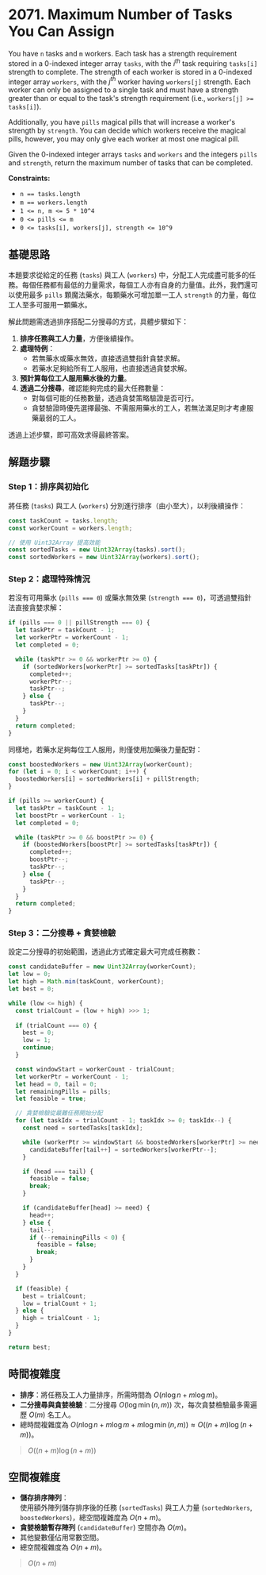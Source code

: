 # 2071. Maximum Number of Tasks You Can Assign

You have `n` tasks and `m` workers. 
Each task has a strength requirement stored in a 0-indexed integer array `tasks`, 
with the $i^{th}$ task requiring `tasks[i]` strength to complete. 
The strength of each worker is stored in a 0-indexed integer array `workers`, 
with the $j^{th}$ worker having `workers[j]` strength. 
Each worker can only be assigned to a single task and must have a strength greater than or equal to the task's strength requirement 
(i.e., `workers[j] >= tasks[i]`).

Additionally, you have `pills` magical pills that will increase a worker's strength by `strength`. 
You can decide which workers receive the magical pills, 
however, you may only give each worker at most one magical pill.

Given the 0-indexed integer arrays `tasks` and `workers` and 
the integers `pills` and `strength`, return the maximum number of tasks that can be completed.

**Constraints:**

- `n == tasks.length`
- `m == workers.length`
- `1 <= n, m <= 5 * 10^4`
- `0 <= pills <= m`
- `0 <= tasks[i], workers[j], strength <= 10^9`

## 基礎思路

本題要求從給定的任務 (`tasks`) 與工人 (`workers`) 中，分配工人完成盡可能多的任務。每個任務都有最低的力量需求，每個工人亦有自身的力量值。此外，我們還可以使用最多 `pills` 顆魔法藥水，每顆藥水可增加單一工人 `strength` 的力量，每位工人至多可服用一顆藥水。

解此問題需透過排序搭配二分搜尋的方式，具體步驟如下：

1. **排序任務與工人力量**，方便後續操作。
2. **處理特例**：
    - 若無藥水或藥水無效，直接透過雙指針貪婪求解。
    - 若藥水足夠給所有工人服用，也直接透過貪婪求解。
3. **預計算每位工人服用藥水後的力量**。
4. **透過二分搜尋**，確認能夠完成的最大任務數量：
    - 對每個可能的任務數量，透過貪婪策略驗證是否可行。
    - 貪婪驗證時優先選擇最強、不需服用藥水的工人，若無法滿足則才考慮服藥最弱的工人。

透過上述步驟，即可高效求得最終答案。

## 解題步驟

### Step 1：排序與初始化

將任務 (`tasks`) 與工人 (`workers`) 分別進行排序（由小至大），以利後續操作：

```typescript
const taskCount = tasks.length;
const workerCount = workers.length;

// 使用 Uint32Array 提高效能
const sortedTasks = new Uint32Array(tasks).sort();
const sortedWorkers = new Uint32Array(workers).sort();
```

### Step 2：處理特殊情況

若沒有可用藥水 (`pills === 0`) 或藥水無效果 (`strength === 0`)，可透過雙指針法直接貪婪求解：

```typescript
if (pills === 0 || pillStrength === 0) {
  let taskPtr = taskCount - 1;
  let workerPtr = workerCount - 1;
  let completed = 0;

  while (taskPtr >= 0 && workerPtr >= 0) {
    if (sortedWorkers[workerPtr] >= sortedTasks[taskPtr]) {
      completed++;
      workerPtr--;
      taskPtr--;
    } else {
      taskPtr--;
    }
  }
  return completed;
}
```

同樣地，若藥水足夠每位工人服用，則僅使用加藥後力量配對：

```typescript
const boostedWorkers = new Uint32Array(workerCount);
for (let i = 0; i < workerCount; i++) {
  boostedWorkers[i] = sortedWorkers[i] + pillStrength;
}

if (pills >= workerCount) {
  let taskPtr = taskCount - 1;
  let boostPtr = workerCount - 1;
  let completed = 0;

  while (taskPtr >= 0 && boostPtr >= 0) {
    if (boostedWorkers[boostPtr] >= sortedTasks[taskPtr]) {
      completed++;
      boostPtr--;
      taskPtr--;
    } else {
      taskPtr--;
    }
  }
  return completed;
}
```

### Step 3：二分搜尋 + 貪婪檢驗

設定二分搜尋的初始範圍，透過此方式確定最大可完成任務數：

```typescript
const candidateBuffer = new Uint32Array(workerCount);
let low = 0;
let high = Math.min(taskCount, workerCount);
let best = 0;

while (low <= high) {
  const trialCount = (low + high) >>> 1;
  
  if (trialCount === 0) {
    best = 0;
    low = 1;
    continue;
  }

  const windowStart = workerCount - trialCount;
  let workerPtr = workerCount - 1;
  let head = 0, tail = 0;
  let remainingPills = pills;
  let feasible = true;

  // 貪婪檢驗從最難任務開始分配
  for (let taskIdx = trialCount - 1; taskIdx >= 0; taskIdx--) {
    const need = sortedTasks[taskIdx];

    while (workerPtr >= windowStart && boostedWorkers[workerPtr] >= need) {
      candidateBuffer[tail++] = sortedWorkers[workerPtr--];
    }

    if (head === tail) {
      feasible = false;
      break;
    }

    if (candidateBuffer[head] >= need) {
      head++;
    } else {
      tail--;
      if (--remainingPills < 0) {
        feasible = false;
        break;
      }
    }
  }

  if (feasible) {
    best = trialCount;
    low = trialCount + 1;
  } else {
    high = trialCount - 1;
  }
}

return best;
```

## 時間複雜度

- **排序**：將任務及工人力量排序，所需時間為 $O(n\log n + m\log m)$。
- **二分搜尋與貪婪檢驗**：二分搜尋 $O(\log \min(n,m))$ 次，每次貪婪檢驗最多需遍歷 $O(m)$ 名工人。
- 總時間複雜度為 $O\bigl(n\log n + m\log m + m\log \min(n,m)\bigr) \approx O\bigl((n+m)\log(n+m)\bigr)$。

> $O\bigl((n+m)\log(n+m)\bigr)$

## 空間複雜度

- **儲存排序陣列**：  
  使用額外陣列儲存排序後的任務 (`sortedTasks`) 與工人力量 (`sortedWorkers`, `boostedWorkers`)，總空間複雜度為 $O(n+m)$。
- **貪婪檢驗暫存陣列** (`candidateBuffer`) 空間亦為 $O(m)$。
- 其他變數僅佔用常數空間。
- 總空間複雜度為 $O(n+m)$。

> $O(n+m)$
